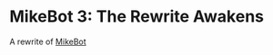 # MikeBot 3: The Rewrite Awakens

A rewrite of [MikeBot](https://github.com/wombat24455/MikebotDiscordBot)
